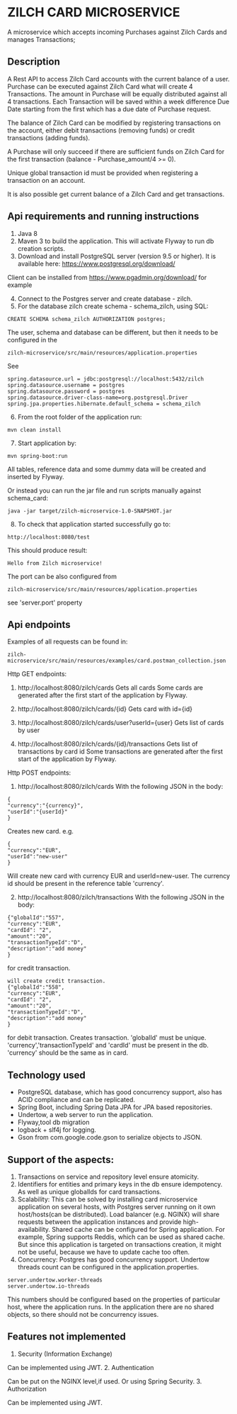 # ZILCH CARD MICROSERVICE

A microservice which accepts incoming Purchases against Zilch Cards and manages Transactions;


## Description
A Rest API to access Zilch Card accounts with the current balance of a user.
Purchase can be executed against Zilch Card what will create 4 Transactions.
The amount in Purchase will be equally distributed against all 4 transactions.
Each Transaction will be saved within a week difference Due Date starting from the first which has a due date of Purchase request. 

The balance of Zilch Card can be modified by registering transactions on the account, either debit transactions (removing funds) 
or credit transactions (adding funds).

A Purchase will only succeed if there are sufficient funds on Zilch Card for the first transaction 
(balance - Purchase_amount/4 >= 0). 

Unique global transaction id must be provided when registering a transaction on an account. 

It is also possible get current balance of a Zilch Card and get transactions.

## Api requirements and running instructions
1. Java 8
2. Maven 3 to build the application.
This will activate Flyway to run db creation scripts. 
3. Download and install PostgreSQL server (version 9.5 or higher).
It is available here:
https://www.postgresql.org/download/

Client can be installed from https://www.pgadmin.org/download/ for example

4. Connect to the Postgres server and create database -  zilch.
5. For the database zilch create schema  - schema_zilch, using SQL:
```
CREATE SCHEMA schema_zilch AUTHORIZATION postgres;
 ```
The user, schema and database can be different, but then it needs to be configured in the
``` 
zilch-microservice/src/main/resources/application.properties
```
See
```
spring.datasource.url = jdbc:postgresql://localhost:5432/zilch
spring.datasource.username = postgres
spring.datasource.password = postgres
spring.datasource.driver-class-name=org.postgresql.Driver
spring.jpa.properties.hibernate.default_schema = schema_zilch
```
6. From the root folder of the application run:
``` 
mvn clean install
``` 
7. Start application by:
``` 
mvn spring-boot:run
``` 
All tables, reference data and some dummy data will be created and inserted by Flyway.

Or instead you can run the jar file and run scripts manually against schema_card:
``` 
java -jar target/zilch-microservice-1.0-SNAPSHOT.jar
``` 
8. To check that application started successfully go to:
``` 
http://localhost:8080/test
``` 
This should produce result:
``` 
Hello from Zilch microservice!
``` 
The port can be also configured from 
``` 
zilch-microservice/src/main/resources/application.properties
```
see 'server.port' property

## Api endpoints
Examples of all requests can be found in:
``` 
zilch-microservice/src/main/resources/examples/card.postman_collection.json
``` 

Http GET endpoints:
1. http://localhost:8080/zilch/cards
Gets all cards
Some cards are generated after the first start of the application by Flyway.

2. http://localhost:8080/zilch/cards/{id}
Gets card with id={id}

3. http://localhost:8080/zilch/cards/user?userId={user}
Gets list of cards by user

4. http://localhost:8080/zilch/cards/{id}/transactions
Gets list of transactions by card id
Some transactions are generated after the first start of the application by Flyway.

Http POST endpoints:
1. http://localhost:8080/zilch/cards
With the following JSON in the body:
``` 
{
"currency":"{currency}",
"userId":"{userId}"
}
``` 
Creates new card.
e.g.
``` 
{
"currency":"EUR",
"userId":"new-user"
}
``` 
Will create new card with currency EUR and userId=new-user.
The currency id should be present in the reference table 'currency'.

2. http://localhost:8080/zilch/transactions
With the following JSON in the body:
``` 
{"globalId":"557",
"currency":"EUR",
"cardId": "2",
"amount":"20",
"transactionTypeId":"D",
"description":"add money"
}
``` 
for credit transaction.
``` 
will create credit transaction.
{"globalId":"558",
"currency":"EUR",
"cardId": "2",
"amount":"20",
"transactionTypeId":"D",
"description":"add money"
}
``` 
for debit transaction.
Creates transaction.
'globalId' must be unique.
'currency','transactionTypeId' and 'cardId' must be present in the db.
'currency' should be the same as in card.

## Technology used

- PostgreSQL database, which has good concurrency support, also has ACID compliance and can be replicated.
- Spring Boot, including Spring Data JPA for JPA based repositories.
- Undertow, a web server to run the application.
- Flyway,tool db migration
- logback + slf4j for logging.
- Gson from com.google.code.gson to serialize objects to JSON.

## Support of the aspects:

1. Transactions on service and repository level ensure atomicity.
2. Identifiers for entities and primary keys in the db ensure idempotency. 
As well as unique globalIds for card transactions.
3. Scalability: This can be solved by installing card microservice application on several hosts, 
with Postgres server running on it own host/hosts(can be distributed).
Load balancer (e.g. NGINX) will share requests between the application instances and provide high-availability.
Shared cache can be configured for Spring application. For example,
Spring supports Reddis, which can be used as shared cache. 
But since this application is targeted on transactions creation, it might not be useful,
because we have to update cache too often.
4. Concurrency:
Postgres has good concurrency support.
Undertow threads count can be configured in the application.properties.
``` 
server.undertow.worker-threads
server.undertow.io-threads
``` 
This numbers should be configured based on the properties of particular host, where the application runs.
In the application there are no shared objects, so there should not be concurrency issues.

## Features not implemented
1. Security (Information Exchange)

Can be implemented using JWT.
2. Authentication
 
Can be put on the NGINX level,if used.
Or using Spring Security.
3. Authorization

Can be implemented using JWT.




 








